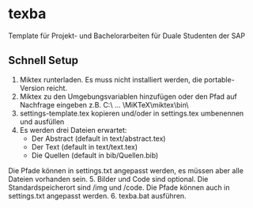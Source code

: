 # texba

Template für Projekt- und Bachelorarbeiten für Duale Studenten der SAP

## Schnell Setup

1. Miktex runterladen. Es muss nicht installiert werden, die portable-Version reicht.
2. Miktex zu den Umgebungsvariablen hinzufügen oder den Pfad auf Nachfrage eingeben 
   z.B. C:\ ... \MiKTeX\miktex\bin\
3. settings-template.tex kopieren und/oder in settings.tex umbenennen und ausfüllen
4. Es werden drei Dateien erwartet:
   - Der Abstract (default in text/abstract.tex)
   - Der Text (default in text/text.tex)
   - Die Quellen (default in bib/Quellen.bib)

 Die Pfade können in settings.txt angepasst werden, es müssen aber alle Dateien vorhanden sein.
5. Bilder und Code sind optional. Die Standardspeicherort sind /img und /code.
   Die Pfade können auch in settings.txt angepasst werden.
6. texba.bat ausführen.